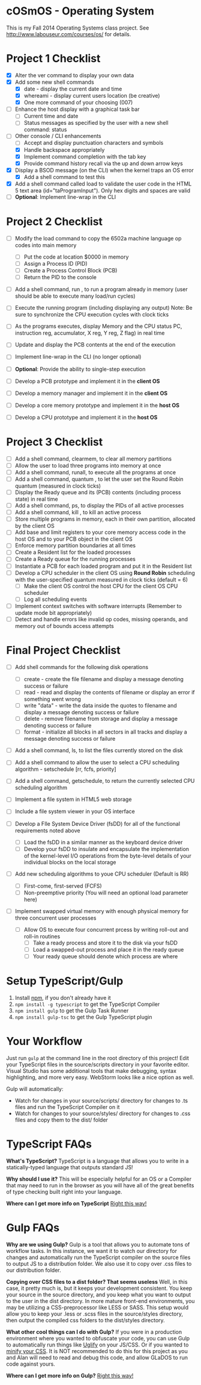 cOSmOS - Operating System
============

This is my Fall 2014 Operating Systems class project.
See http://www.labouseur.com/courses/os/ for details.

Project 1 Checklist
===================

- [x] Alter the ver command to display your own data
- [x] Add some new shell commands
	- [x] date - display the current date and time
	- [x] whereami - display current users location (be creative)
	- [x] One more command of your choosing (007)
- [ ] Enhance the host display with a graphical task bar 
	- [ ] Current time and date
	- [ ] Status messages as specified by the user with a new shell command: status <string>
- [ ] Other console / CLI enhancements 
	- [ ] Accept and display punctuation characters and symbols
	- [x] Handle backspace appropriately
	- [x] Implement command completion with the tab key
	- [x] Provide command history recall via the up and down arrow keys
- [x] Display a BSOD message (on the CLI) when the kernel traps an OS error
	- [x] Add a shell command to test this
- [x] Add a shell command called load to validate the user code in the HTML 5 text area (id="taProgramInput"). Only hex digits and spaces are valid
- [ ] **Optional**: Implement line-wrap in the CLI

Project 2 Checklist
===================

- [ ] Modify the load command to copy the 6502a machine language op codes into main memory
	- [ ] Put the code at location $0000 in memory
	- [ ] Assign a Process ID (PID)
	- [ ] Create a Process Control Block (PCB)
	- [ ] Return the PID to the console
- [ ] Add a shell command, run <pid>, to run a program already in memory (user should be able to execute many load/run cycles)
- [ ] Execute the running program (including displaying any output)
	Note: Be sure to synchronize the CPU execution cycles with clock ticks
- [ ] As the programs executes, display Memory and the CPU status
	PC, instruction reg, accumulator, X reg, Y reg, Z flag) in real time
- [ ] Update and display the PCB contents at the end of the execution
- [ ] Implement line-wrap in the CLI (no longer optional)
- [ ] **Optional**: Provide the ability to single-step execution

- [ ] Develop a PCB prototype and implement it in the **client OS**
- [ ] Develop a memory manager and implement it in the **client OS**
- [ ] Develop a core memory prototype and implement it in the **host OS**
- [ ] Develop a CPU prototype and implement it in the **host OS**

Project 3 Checklist
===================

- [ ] Add a shell command, clearmem, to clear all memory partitions
- [ ] Allow the user to load three programs into memory at once
- [ ] Add a shell command, runall, to execute all the programs at once
- [ ] Add a shell command, quantum <int>, to let the user set the Round Robin quantum (measured in clock ticks)
- [ ] Display the Ready queue and its (PCB) contents (including process state) in real time
- [ ] Add a shell command, ps, to display the PIDs of all active processes
- [ ] Add a shell command, kill <pid>, to kill an active process
- [ ] Store multiple programs in memory, each in their own partition, allocated by the client OS
- [ ] Add base and limit registers to your core memory access code in the host OS and to your PCB object in the client OS
- [ ] Enforce memory partition boundaries at all times
- [ ] Create a Resident list for the loaded processes
- [ ] Create a Ready queue for the running processes
- [ ] Instantiate a PCB for each loaded program and put it in the Resident list
- [ ] Develop a CPU scheduler in the client OS using **Round Robin** scheduling with the user-specified quantum measured in clock ticks (default = 6)
	- [ ] Make the client OS control the host CPU for the client OS CPU scheduler
	- [ ] Log all scheduling events
- [ ] Implement context switches with software interrupts (Remember to update mode bit appropriately)
- [ ] Detect and handle errors like invalid op codes, missing operands, and memory out of bounds access attempts

Final Project Checklist
=======================

- [ ] Add shell commands for the following disk operations
	- [ ] create <filename> - create the file filename and display a message denoting success or failure
	- [ ] read <filename> - read and display the contents of filename or display an error if something went wrong
	- [ ] write <filename> "data" - write the data inside the quotes to filename and display a message denoting success or failure
	- [ ] delete <filename> - remove filename from storage and display a message denoting success or failure
	- [ ] format - initialize all blocks in all sectors in all tracks and display a message denoting success or failure
- [ ] Add a shell command, ls, to list the files currently stored on the disk
- [ ] Add a shell command to allow the user to select a CPU scheduling algorithm - setschedule [rr, fcfs, priority]
- [ ] Add a shell command, getschedule, to return the currently selected CPU scheduling algorithm
- [ ] Implement a file system in HTML5 web storage
- [ ] Include a file system viewer in your OS interface

- [ ] Develop a FIle System Device Driver (fsDD) for all of the functional requirements noted above
	- [ ] Load the fsDD in a similar manner as the keyboard device driver
	- [ ] Develop your fsDD to insulate and encapsulate the implementation of the kernel-level I/O operations from the byte-level details of your individual blocks on the local storage
- [ ] Add new scheduling algorithms to youe CPU scheduler (Default is RR)
	- [ ] First-come, first-served (FCFS)
	- [ ] Non-preemptive priority (You will need an optional load parameter here)

- [ ] Implement swapped virtual memory with enough physical memory for three concurrent user processes
	- [ ] Allow OS to execute four concurrent prcess by writing roll-out and roll-in routines
		- [ ] Take a ready process and store it to the disk via your fsDD
		- [ ] Load a swapped-out process and place it in the ready queue
		- [ ] Your ready queue should denote which process are where

Setup TypeScript/Gulp
=====================

1. Install [npm](https://www.npmjs.org/), if you don't already have it
1. `npm install -g typescript` to get the TypeScript Compiler
1. `npm install gulp` to get the Gulp Task Runner
1. `npm install gulp-tsc` to get the Gulp TypeScript plugin

Your Workflow
=============

Just run `gulp` at the command line in the root directory of this project! Edit your TypeScript files in the source/scripts directory in your favorite editor. Visual Studio has some additional tools that make debugging, syntax highlighting, and more very easy. WebStorm looks like a nice option as well.

Gulp will automatically:

* Watch for changes in your source/scripts/ directory for changes to .ts files and run the TypeScript Compiler on it
* Watch for changes to your source/styles/ directory for changes to .css files and copy them to the dist/ folder

TypeScript FAQs
==================

**What's TypeScript?**
TypeScript is a language that allows you to write in a statically-typed language that outputs standard JS!

**Why should I use it?**
This will be especially helpful for an OS or a Compiler that may need to run in the browser as you will have all of the great benefits of type checking built right into your language.

**Where can I get more info on TypeScript**
[Right this way!](http://www.typescriptlang.org/)

Gulp FAQs
=========

**Why are we using Gulp?**
Gulp is a tool that allows you to automate tons of workflow tasks. In this instance, we want it to watch our directory for changes and automatically run the TypeScript compiler on the source files to output JS to a distribution folder. We also use it to copy over .css files to our distribution folder.

**Copying over CSS files to a dist folder? That seems useless**
Well, in this case, it pretty much is, but it keeps your development consistent. You keep your source in the source directory, and you keep what you want to output to the user in the dist directory. In more mature front-end environments, you may be utilizing a CSS-preprocessor like LESS or SASS. This setup would allow you to keep your .less or .scss files in the source/styles directory, then output the compiled css folders to the dist/styles directory.

**What other cool things can I do with Gulp?**
If you were in a production environment where you wanted to obfuscate your code, you can use Gulp to automatically run things like [Uglify](https://github.com/terinjokes/gulp-uglify) on your JS/CSS. Or if you wanted to [minify your CSS](https://www.npmjs.org/package/gulp-minify-css). It is NOT recommended to do this for this project as you and Alan will need to read and debug this code, and allow GLaDOS to run code against yours.

**Where can I get more info on Gulp?**
[Right this way!](http://gulpjs.com/)
